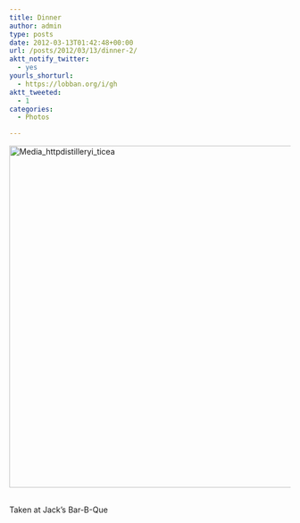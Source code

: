```yaml
---
title: Dinner
author: admin
type: posts
date: 2012-03-13T01:42:48+00:00
url: /posts/2012/03/13/dinner-2/
aktt_notify_twitter:
  - yes
yourls_shorturl:
  - https://lobban.org/i/gh
aktt_tweeted:
  - 1
categories:
  - Photos

---
```

<div class='posterous_autopost'>
  <a href="http://instagr.am/p/IGDRo4KloT/"></p> 
  
  <div class='p_embed p_image_embed'>
    <a href="http://getfile7.posterous.com/getfile/files.posterous.com/nonimage/jiFElzDGgCrnhEuihIelDlrmFhgChodEvoCeGDxrawiyBvJpgtpugqngtpCc/media_httpdistilleryi_tiCea.jpg.scaled1000.jpg"><img alt="Media_httpdistilleryi_ticea" height="612" src="https://getfile7.posterous.com/getfile/files.posterous.com/nonimage/jiFElzDGgCrnhEuihIelDlrmFhgChodEvoCeGDxrawiyBvJpgtpugqngtpCc/media_httpdistilleryi_tiCea.jpg.scaled1000.jpg" width="612" /></a>
  </div>
  
  <p>
    </a><br />Taken at Jack&#8217;s Bar-B-Que</div>